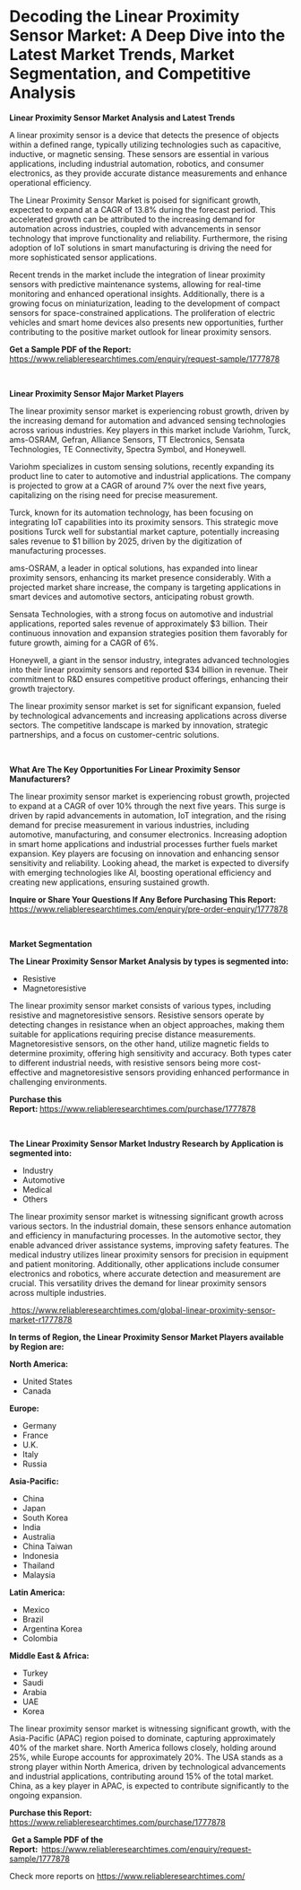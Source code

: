 <p><h1>Decoding the Linear Proximity Sensor Market: A Deep Dive into the Latest Market Trends, Market Segmentation, and Competitive Analysis</h1></p><p><strong>Linear Proximity Sensor Market Analysis and Latest Trends</strong></p>
<p><p>A linear proximity sensor is a device that detects the presence of objects within a defined range, typically utilizing technologies such as capacitive, inductive, or magnetic sensing. These sensors are essential in various applications, including industrial automation, robotics, and consumer electronics, as they provide accurate distance measurements and enhance operational efficiency.</p><p>The Linear Proximity Sensor Market is poised for significant growth, expected to expand at a CAGR of 13.8% during the forecast period. This accelerated growth can be attributed to the increasing demand for automation across industries, coupled with advancements in sensor technology that improve functionality and reliability. Furthermore, the rising adoption of IoT solutions in smart manufacturing is driving the need for more sophisticated sensor applications.</p><p>Recent trends in the market include the integration of linear proximity sensors with predictive maintenance systems, allowing for real-time monitoring and enhanced operational insights. Additionally, there is a growing focus on miniaturization, leading to the development of compact sensors for space-constrained applications. The proliferation of electric vehicles and smart home devices also presents new opportunities, further contributing to the positive market outlook for linear proximity sensors.</p></p>
<p><strong>Get a Sample PDF of the Report:&nbsp;</strong> <a href="https://www.reliableresearchtimes.com/enquiry/request-sample/1777878?utm_campaign=3565&utm_medium=2&utm_source=Github&utm_content=ia&utm_term=06042025&utm_id=linear-proximity-sensor">https://www.reliableresearchtimes.com/enquiry/request-sample/1777878</a></p>
<p>&nbsp;</p>
<p><strong>Linear Proximity Sensor Major Market Players</strong></p>
<p><p>The linear proximity sensor market is experiencing robust growth, driven by the increasing demand for automation and advanced sensing technologies across various industries. Key players in this market include Variohm, Turck, ams-OSRAM, Gefran, Alliance Sensors, TT Electronics, Sensata Technologies, TE Connectivity, Spectra Symbol, and Honeywell.</p><p>Variohm specializes in custom sensing solutions, recently expanding its product line to cater to automotive and industrial applications. The company is projected to grow at a CAGR of around 7% over the next five years, capitalizing on the rising need for precise measurement.</p><p>Turck, known for its automation technology, has been focusing on integrating IoT capabilities into its proximity sensors. This strategic move positions Turck well for substantial market capture, potentially increasing sales revenue to $1 billion by 2025, driven by the digitization of manufacturing processes.</p><p>ams-OSRAM, a leader in optical solutions, has expanded into linear proximity sensors, enhancing its market presence considerably. With a projected market share increase, the company is targeting applications in smart devices and automotive sectors, anticipating robust growth.</p><p>Sensata Technologies, with a strong focus on automotive and industrial applications, reported sales revenue of approximately $3 billion. Their continuous innovation and expansion strategies position them favorably for future growth, aiming for a CAGR of 6%.</p><p>Honeywell, a giant in the sensor industry, integrates advanced technologies into their linear proximity sensors and reported $34 billion in revenue. Their commitment to R&D ensures competitive product offerings, enhancing their growth trajectory.</p><p>The linear proximity sensor market is set for significant expansion, fueled by technological advancements and increasing applications across diverse sectors. The competitive landscape is marked by innovation, strategic partnerships, and a focus on customer-centric solutions.</p></p>
<p>&nbsp;</p>
<p><strong>What Are The Key Opportunities For Linear Proximity Sensor Manufacturers?</strong></p>
<p><p>The linear proximity sensor market is experiencing robust growth, projected to expand at a CAGR of over 10% through the next five years. This surge is driven by rapid advancements in automation, IoT integration, and the rising demand for precise measurement in various industries, including automotive, manufacturing, and consumer electronics. Increasing adoption in smart home applications and industrial processes further fuels market expansion. Key players are focusing on innovation and enhancing sensor sensitivity and reliability. Looking ahead, the market is expected to diversify with emerging technologies like AI, boosting operational efficiency and creating new applications, ensuring sustained growth. </p></p>
<p><strong>Inquire or Share Your Questions If Any Before Purchasing This Report:</strong> <a href="https://www.reliableresearchtimes.com/enquiry/pre-order-enquiry/1777878?utm_campaign=3565&utm_medium=2&utm_source=Github&utm_content=ia&utm_term=06042025&utm_id=linear-proximity-sensor">https://www.reliableresearchtimes.com/enquiry/pre-order-enquiry/1777878</a></p>
<p>&nbsp;</p>
<p><strong>Market Segmentation</strong></p>
<p><strong>The Linear Proximity Sensor Market Analysis by types is segmented into:</strong></p>
<p><ul><li>Resistive</li><li>Magnetoresistive</li></ul></p>
<p><p>The linear proximity sensor market consists of various types, including resistive and magnetoresistive sensors. Resistive sensors operate by detecting changes in resistance when an object approaches, making them suitable for applications requiring precise distance measurements. Magnetoresistive sensors, on the other hand, utilize magnetic fields to determine proximity, offering high sensitivity and accuracy. Both types cater to different industrial needs, with resistive sensors being more cost-effective and magnetoresistive sensors providing enhanced performance in challenging environments.</p></p>
<p><strong>Purchase this Report:&nbsp;</strong><a href="https://www.reliableresearchtimes.com/purchase/1777878?utm_campaign=3565&utm_medium=2&utm_source=Github&utm_content=ia&utm_term=06042025&utm_id=linear-proximity-sensor">https://www.reliableresearchtimes.com/purchase/1777878</a></p>
<p>&nbsp;</p>
<p><strong>The Linear Proximity Sensor Market Industry Research by Application is segmented into:</strong></p>
<p><ul><li>Industry</li><li>Automotive</li><li>Medical</li><li>Others</li></ul></p>
<p><p>The linear proximity sensor market is witnessing significant growth across various sectors. In the industrial domain, these sensors enhance automation and efficiency in manufacturing processes. In the automotive sector, they enable advanced driver assistance systems, improving safety features. The medical industry utilizes linear proximity sensors for precision in equipment and patient monitoring. Additionally, other applications include consumer electronics and robotics, where accurate detection and measurement are crucial. This versatility drives the demand for linear proximity sensors across multiple industries.</p></p>
<p><a href="https://www.reliableresearchtimes.com/global-linear-proximity-sensor-market-r1777878?utm_campaign=3565&utm_medium=2&utm_source=Github&utm_content=ia&utm_term=06042025&utm_id=linear-proximity-sensor">&nbsp;https://www.reliableresearchtimes.com/global-linear-proximity-sensor-market-r1777878</a></p>
<p><strong>In terms of Region, the Linear Proximity Sensor Market Players available by Region are:</strong></p>
<p>
    <p> <strong> North America: </strong>
        <ul>
            <li>United States</li>
            <li>Canada</li>
        </ul>
        </p> 
    <p> <strong> Europe: </strong>
        <ul>
            <li>Germany</li>
            <li>France</li>
            <li>U.K.</li>
            <li>Italy</li>
            <li>Russia</li>
        </ul>
        </p> 
    <p> <strong> Asia-Pacific: </strong>
        <ul>
            <li>China</li>
            <li>Japan</li>
            <li>South Korea</li>
            <li>India</li>
            <li>Australia</li>
            <li>China Taiwan</li>
            <li>Indonesia</li>
            <li>Thailand</li>
            <li>Malaysia</li>
        </ul>
        </p> 
    <p> <strong> Latin America: </strong>
        <ul>
            <li>Mexico</li>
            <li>Brazil</li>
            <li>Argentina Korea</li>
            <li>Colombia</li>
        </ul>
        </p> 
    <p> <strong> Middle East & Africa: </strong>
        <ul>
            <li>Turkey</li>
            <li>Saudi</li>
            <li>Arabia</li>
            <li>UAE</li>
            <li>Korea</li>
        </ul>
    </p>
    </p>
<p><p>The linear proximity sensor market is witnessing significant growth, with the Asia-Pacific (APAC) region poised to dominate, capturing approximately 40% of the market share. North America follows closely, holding around 25%, while Europe accounts for approximately 20%. The USA stands as a strong player within North America, driven by technological advancements and industrial applications, contributing around 15% of the total market. China, as a key player in APAC, is expected to contribute significantly to the ongoing expansion.</p></p>
<p><strong>Purchase this Report: </strong><a href="https://www.reliableresearchtimes.com/purchase/1777878?utm_campaign=3565&utm_medium=2&utm_source=Github&utm_content=ia&utm_term=06042025&utm_id=linear-proximity-sensor">https://www.reliableresearchtimes.com/purchase/1777878</a></p>
<p>&nbsp;<strong>Get a Sample PDF of the Report:&nbsp;&nbsp;</strong><a href="https://www.reliableresearchtimes.com/enquiry/request-sample/1777878?utm_campaign=3565&utm_medium=2&utm_source=Github&utm_content=ia&utm_term=06042025&utm_id=linear-proximity-sensor">https://www.reliableresearchtimes.com/enquiry/request-sample/1777878</a></p>
<p><strong></strong></p>
<p>Check more reports on <a href="https://www.reliableresearchtimes.com/?utm_campaign=3565&utm_medium=2&utm_source=Github&utm_content=ia&utm_term=06042025&utm_id=linear-proximity-sensor">https://www.reliableresearchtimes.com/</a></p>